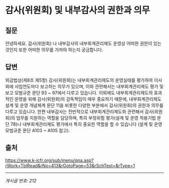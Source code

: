 # 감사(위원회) 및 내부감사의 권한과 의무

## 질문
안녕하세요.
감사(위원회) 나 내부감사의 내부회계관리제도 운영상
어떠한 권한이 있는것인지 또한 어떠한 의무를 가져야 하는지 궁금합니다.

## 답변
외감법상(제8조 제5항) 감사(위원회)는 내부회계관리제도의 운영실태를 평가하여 이사회에 사업연도마다 보고하는 의무가 있으며, 이와 관련해서는 내부회계관리제도 평가 및 보고 모범규준 문단 93 ~ 97에서 다루고 있습니다. 이외에도 내부회계관리제도의 효과적인 운영을 위해 감사(위원회)의 감독책임이 매우 중요하기 때문에, 내부회계관리제도 설계 및 운영 개념체계 문단 11을 비롯한 다양한 부분에서 감사(위원회)의 권한과 의무를 다루고 있습니다.
한편 내부감사는 전반적으로 내부회계관리제도와 관련해서 감사(위원회)의 업무를 지원하는 역할을 담당하며, 특히 부정위험 평가(설계 및 운영 적용기법 문단 78)나 내부회계관리제도 평가에서 특히 중요한 역할을 할 수 있습니다 (설계 및 운영 모범규준 문단 A103 ~ A105 참고).

## 출처
https://www.k-icfr.org/sub/menu/qna.asp?rWork=TblRead&rNo=413&rGotoPage=53&rSchText=&rType=1

---
*게시글 번호: 212*
